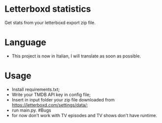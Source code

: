 # Letterboxd statistics
Get stats from your letterboxd export zip file.

# Language
- This project is now in Italian, I will translate as soon as possible.
# Usage
- Install requirements.txt;
- Write your TMDB API key in config file;
- Insert in input folder your zip file downloaded from https://letterboxd.com/settings/data/;
- run main.py.
#Bugs
- for now don't work with TV episodes and TV shows don't have runtime.
